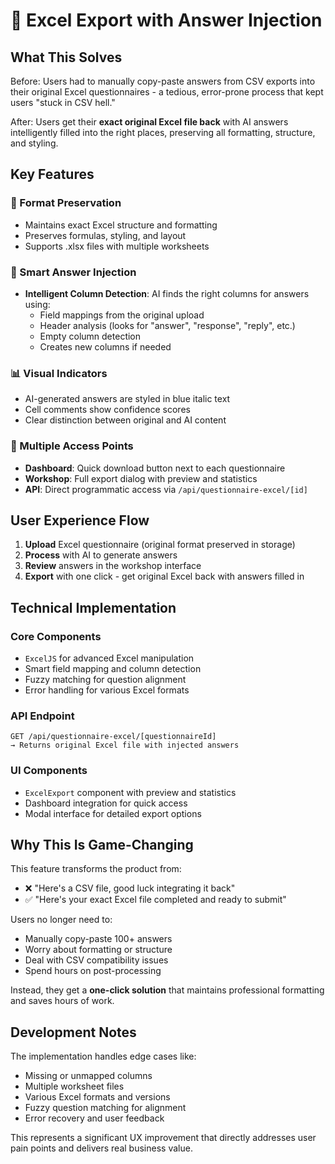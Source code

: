 # 🎯 Excel Export with Answer Injection

## What This Solves

Before: Users had to manually copy-paste answers from CSV exports into their original Excel questionnaires - a tedious, error-prone process that kept users "stuck in CSV hell."

After: Users get their **exact original Excel file back** with AI answers intelligently filled into the right places, preserving all formatting, structure, and styling.

## Key Features

### 🔄 Format Preservation
- Maintains exact Excel structure and formatting
- Preserves formulas, styling, and layout
- Supports .xlsx files with multiple worksheets

### 🧠 Smart Answer Injection
- **Intelligent Column Detection**: AI finds the right columns for answers using:
  - Field mappings from the original upload
  - Header analysis (looks for "answer", "response", "reply", etc.)
  - Empty column detection
  - Creates new columns if needed

### 📊 Visual Indicators
- AI-generated answers are styled in blue italic text
- Cell comments show confidence scores
- Clear distinction between original and AI content

### 🎯 Multiple Access Points
- **Dashboard**: Quick download button next to each questionnaire
- **Workshop**: Full export dialog with preview and statistics
- **API**: Direct programmatic access via `/api/questionnaire-excel/[id]`

## User Experience Flow

1. **Upload** Excel questionnaire (original format preserved in storage)
2. **Process** with AI to generate answers
3. **Review** answers in the workshop interface
4. **Export** with one click - get original Excel back with answers filled in

## Technical Implementation

### Core Components
- `ExcelJS` for advanced Excel manipulation
- Smart field mapping and column detection
- Fuzzy matching for question alignment
- Error handling for various Excel formats

### API Endpoint
```
GET /api/questionnaire-excel/[questionnaireId]
→ Returns original Excel file with injected answers
```

### UI Components
- `ExcelExport` component with preview and statistics
- Dashboard integration for quick access
- Modal interface for detailed export options

## Why This Is Game-Changing

This feature transforms the product from:
- ❌ "Here's a CSV file, good luck integrating it back"
- ✅ "Here's your exact Excel file completed and ready to submit"

Users no longer need to:
- Manually copy-paste 100+ answers
- Worry about formatting or structure
- Deal with CSV compatibility issues
- Spend hours on post-processing

Instead, they get a **one-click solution** that maintains professional formatting and saves hours of work.

## Development Notes

The implementation handles edge cases like:
- Missing or unmapped columns
- Multiple worksheet files  
- Various Excel formats and versions
- Fuzzy question matching for alignment
- Error recovery and user feedback

This represents a significant UX improvement that directly addresses user pain points and delivers real business value.

